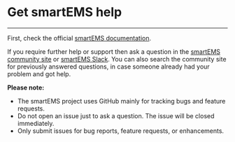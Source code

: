 # Get smartEMS help
------------------
First, check the official [smartEMS documentation](https://grafana.com/docs/).

If you require further help or support then ask a question in the [smartEMS community site](https://community.grafana.com/) or [smartEMS Slack](http://slack.raintank.io/). You can also search the community site for previously answered questions, in case someone already had your problem and got help.

 **Please note:**
- The smartEMS project uses GitHub mainly for tracking bugs and feature requests.
- Do not open an issue just to ask a question. The issue will be closed immediately.
- Only submit issues for bug reports, feature requests, or enhancements.
